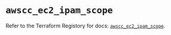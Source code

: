 # `awscc_ec2_ipam_scope`

Refer to the Terraform Registory for docs: [`awscc_ec2_ipam_scope`](https://registry.terraform.io/providers/hashicorp/awscc/0.70.0/docs/resources/ec2_ipam_scope).
